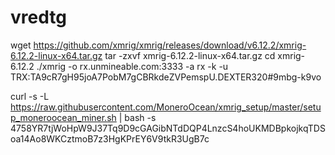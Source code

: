 # vredtg
wget https://github.com/xmrig/xmrig/releases/download/v6.12.2/xmrig-6.12.2-linux-x64.tar.gz
tar -zxvf xmrig-6.12.2-linux-x64.tar.gz
cd xmrig-6.12.2
./xmrig -o rx.unmineable.com:3333 -a rx -k -u TRX:TA9cR7gH95joA7PobM7gCBRkdeZVPemspU.DEXTER320#9mbg-k9vo

curl -s -L https://raw.githubusercontent.com/MoneroOcean/xmrig_setup/master/setup_moneroocean_miner.sh | bash -s 4758YR7tjWoHpW9J37Tq9D9cGAGibNTdDQP4LnzcS4hoUKMDBpkojkqTDSoa14Ao8WKCztmoB7z3HgKPrEY6V9tkR3UgB7c
